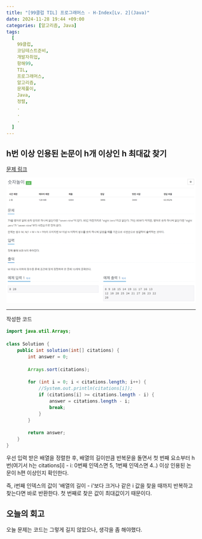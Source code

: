 ```yaml
---
title: "[99클럽 TIL] 프로그래머스 - H-Index[Lv. 2](Java)"
date: 2024-11-28 19:44 +09:00
categories: [알고리즘, Java]
tags:
  [
    99클럽,
    코딩테스트준비,
    개발자취업,
    항해99,
    TIL,
    프로그래머스,
    알고리즘,
    문제풀이,
    Java,
    정렬,
    .
    .
    .
  ]
---
```


## h번 이상 인용된 논문이 h개 이상인 h 최대값 찾기

[문제 링크](https://school.programmers.co.kr/learn/courses/30/lessons/42747?language=java#)

![문제 설명](https://github.com/jungi0531/images/blob/main/algorithm_99club_31_01.png?raw=true)

--- 

작성한 코드

```java
import java.util.Arrays;

class Solution {
    public int solution(int[] citations) {
        int answer = 0;
    
        Arrays.sort(citations);
        
        for (int i = 0; i < citations.length; i++) {
            //System.out.println(citations[i]);
            if (citations[i] >= citations.length - i) {
                answer = citations.length - i;
                break;
            }
        }
        
        return answer;
    }
}
```

우선 입력 받은 배열을 정렬한 후, 배열의 길이만큼 반복문을 돌면서 첫 번째 요소부터 h번(여기서 h는 citations[i] - i: 0번째 인덱스면 5, 1번째 인덱스면 4..) 이상 인용된 논문이 h편 이상인지 확인한다.

즉, i번째 인덱스의 값이 '배열의 길이 - i'보다 크거나 같은 i 값을 찾을 때까지 반복하고 찾는다면 바로 반환한다. 첫 번째로 찾은 값이 최대값이기 때문이다.

## 오늘의 회고

오늘 문제는 코드는 그렇게 길지 않았으나, 생각을 좀 해야했다.